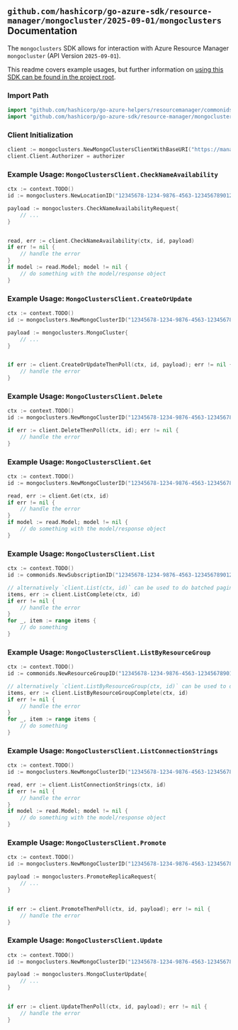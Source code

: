 
## `github.com/hashicorp/go-azure-sdk/resource-manager/mongocluster/2025-09-01/mongoclusters` Documentation

The `mongoclusters` SDK allows for interaction with Azure Resource Manager `mongocluster` (API Version `2025-09-01`).

This readme covers example usages, but further information on [using this SDK can be found in the project root](https://github.com/hashicorp/go-azure-sdk/tree/main/docs).

### Import Path

```go
import "github.com/hashicorp/go-azure-helpers/resourcemanager/commonids"
import "github.com/hashicorp/go-azure-sdk/resource-manager/mongocluster/2025-09-01/mongoclusters"
```


### Client Initialization

```go
client := mongoclusters.NewMongoClustersClientWithBaseURI("https://management.azure.com")
client.Client.Authorizer = authorizer
```


### Example Usage: `MongoClustersClient.CheckNameAvailability`

```go
ctx := context.TODO()
id := mongoclusters.NewLocationID("12345678-1234-9876-4563-123456789012", "locationName")

payload := mongoclusters.CheckNameAvailabilityRequest{
	// ...
}


read, err := client.CheckNameAvailability(ctx, id, payload)
if err != nil {
	// handle the error
}
if model := read.Model; model != nil {
	// do something with the model/response object
}
```


### Example Usage: `MongoClustersClient.CreateOrUpdate`

```go
ctx := context.TODO()
id := mongoclusters.NewMongoClusterID("12345678-1234-9876-4563-123456789012", "example-resource-group", "mongoClusterName")

payload := mongoclusters.MongoCluster{
	// ...
}


if err := client.CreateOrUpdateThenPoll(ctx, id, payload); err != nil {
	// handle the error
}
```


### Example Usage: `MongoClustersClient.Delete`

```go
ctx := context.TODO()
id := mongoclusters.NewMongoClusterID("12345678-1234-9876-4563-123456789012", "example-resource-group", "mongoClusterName")

if err := client.DeleteThenPoll(ctx, id); err != nil {
	// handle the error
}
```


### Example Usage: `MongoClustersClient.Get`

```go
ctx := context.TODO()
id := mongoclusters.NewMongoClusterID("12345678-1234-9876-4563-123456789012", "example-resource-group", "mongoClusterName")

read, err := client.Get(ctx, id)
if err != nil {
	// handle the error
}
if model := read.Model; model != nil {
	// do something with the model/response object
}
```


### Example Usage: `MongoClustersClient.List`

```go
ctx := context.TODO()
id := commonids.NewSubscriptionID("12345678-1234-9876-4563-123456789012")

// alternatively `client.List(ctx, id)` can be used to do batched pagination
items, err := client.ListComplete(ctx, id)
if err != nil {
	// handle the error
}
for _, item := range items {
	// do something
}
```


### Example Usage: `MongoClustersClient.ListByResourceGroup`

```go
ctx := context.TODO()
id := commonids.NewResourceGroupID("12345678-1234-9876-4563-123456789012", "example-resource-group")

// alternatively `client.ListByResourceGroup(ctx, id)` can be used to do batched pagination
items, err := client.ListByResourceGroupComplete(ctx, id)
if err != nil {
	// handle the error
}
for _, item := range items {
	// do something
}
```


### Example Usage: `MongoClustersClient.ListConnectionStrings`

```go
ctx := context.TODO()
id := mongoclusters.NewMongoClusterID("12345678-1234-9876-4563-123456789012", "example-resource-group", "mongoClusterName")

read, err := client.ListConnectionStrings(ctx, id)
if err != nil {
	// handle the error
}
if model := read.Model; model != nil {
	// do something with the model/response object
}
```


### Example Usage: `MongoClustersClient.Promote`

```go
ctx := context.TODO()
id := mongoclusters.NewMongoClusterID("12345678-1234-9876-4563-123456789012", "example-resource-group", "mongoClusterName")

payload := mongoclusters.PromoteReplicaRequest{
	// ...
}


if err := client.PromoteThenPoll(ctx, id, payload); err != nil {
	// handle the error
}
```


### Example Usage: `MongoClustersClient.Update`

```go
ctx := context.TODO()
id := mongoclusters.NewMongoClusterID("12345678-1234-9876-4563-123456789012", "example-resource-group", "mongoClusterName")

payload := mongoclusters.MongoClusterUpdate{
	// ...
}


if err := client.UpdateThenPoll(ctx, id, payload); err != nil {
	// handle the error
}
```
